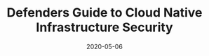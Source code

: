 ---
title: Defenders Guide to Cloud Native Infrastructure Security
date: 2020-05-06
type: slides
event: Github Satellite 2020
link: https://speakerdeck.com/madhuakula/defenders-guide-to-cloud-native-infrastructure-security-github-satellite-2020
image: ./slides-bg.jpg
---